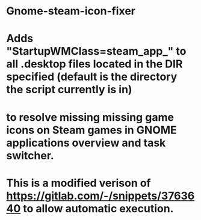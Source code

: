 # Gnome-steam-icon-fixer

# Adds "StartupWMClass=steam_app_<id>" to all .desktop files located in the DIR specified (default is the directory the script currently is in) 
# to resolve missing missing game icons on Steam games in GNOME applications overview and task switcher.
# This is a modified verison of https://gitlab.com/-/snippets/3763640 to allow automatic execution.
